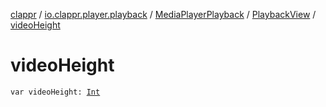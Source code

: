 [clappr](../../../index.md) / [io.clappr.player.playback](../../index.md) / [MediaPlayerPlayback](../index.md) / [PlaybackView](index.md) / [videoHeight](./video-height.md)

# videoHeight

`var videoHeight: `[`Int`](https://kotlinlang.org/api/latest/jvm/stdlib/kotlin/-int/index.html)